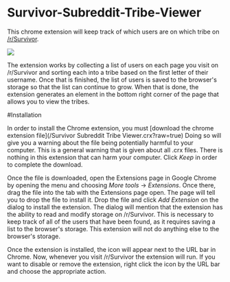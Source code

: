 # Survivor-Subreddit-Tribe-Viewer

This chrome extension will keep track of which users are on which tribe on [/r/Survivor](https://www.reddit.com/r/survivor/).

![](/Screenshots/TribeViewer.gif)

The extension works by collecting a list of users on each page you visit on /r/Survivor and sorting each into a tribe based on the first
letter of their username. Once that is finished, the list of users is saved to the browser's storage so that the list can continue to grow.
When that is done, the extension generates an element in the bottom right corner of the page that allows you to view the tribes.

#Installation

In order to install the Chrome extension, you must [download the chrome extension file](/Survivor Subreddit Tribe Viewer.crx?raw=true) 
Doing so will give you a warning about the file being potentially harmful to your computer. This is a general warning that is given about 
all .crx files. There is nothing in this extension that can harm your computer. Click *Keep* in order to complete the download.

Once the file is downloaded, open the Extensions page in Google Chrome by opening the menu and choosing *More tools* -> *Extensions*.
Once there, drag the file into the tab with the Extensions page open. The page will tell you to drop the file to install it. Drop the
file and click *Add Extension* on the dialog to install the extension. The dialog will mention that the extension has the ability to
read and modify storage on /r/Survivor. This is necessary to keep track of all of the users that have been found, as it requires saving
a list to the browser's storage. This extension will not do anything else to the browser's storage.

Once the extension is installed, the icon will appear next to the URL bar in Chrome. Now, whenever you visit /r/Survivor the extension
will run. If you want to disable or remove the extension, right click the icon by the URL bar and choose the appropriate action.

